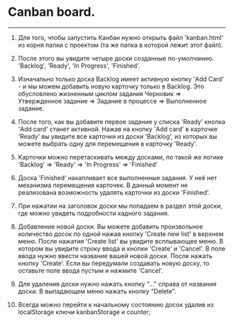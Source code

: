 # Canban board.
----------
1. Для того, чтобы запустить Канбан нужно открыть файл 'kanban.html' из корня папки с проектом (та же папка в которой лежит этот файл).

2. После этого вы увидите четыре доски созданные по-умолчанию. 'Backlog', 'Ready', 'In Progress', 'Finished'.

3. Изначально только доска Backlog имеет активную кнопку 'Add Card' - и мы можем добавить новую карточку только в Backlog.
Это обусловлено жизненным циклом задания Черновик => Утвержденное задание => Задание в процессе => Выполненное задание.

4. После того, как вы добавите первое задание у списка 'Ready' кнопка 'Add card' станет активной. 
Нажав на кнопку 'Add card' в карточке 'Ready' вы увидите все карточки из доски 'Backlog', 
из которых вы можете выбрать одну для перемещения в карточку 'Ready'.

5. Kарточки можно перетаскивать между досками, по такой же логике 'Backlog' => 'Ready' => 'In Progress' => 'Finished'

6. Доска 'Finished' накапливает все выполненные задания. У неё нет механизма перемещения карточек. 
В данный момент не реализована возможность удалять карточки из доски 'Finished'. 

7. При нажатии на заголовок доски мы попадаем в раздел этой доски, где можно увидеть подробности кадного задания.

8. Добавление новой доски. 
Вы можете добавить произвольное количество досок по одной нажав кнопку 'Create new list' в верхнем меню.
После нажатия 'Create list' вы увидите всплывающее меню. В котором вы увидите строку ввода и кнопки 'Create' и 'Cancel'.
В поле ввода нужно ввести название вашей новой доски. После нажать кнопку 'Create'.
Если вы передумали создавать новую доску, то оставьте поле ввода пустым и нажмите 'Cancel'.

9. Для удаления доски нужно нажать кнопку "..." справа от названия доски. 
В выпадающем меню нажать кнопку "Delete".

10. Всегда можно перейти к начальному состоянию досок удалив из localStorage ключи kanbanStorage и counter;